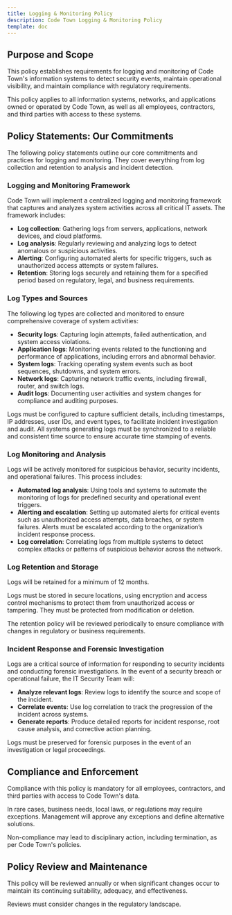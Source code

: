 ```yaml
---
title: Logging & Monitoring Policy
description: Code Town Logging & Monitoring Policy
template: doc
---
```


## Purpose and Scope

This policy establishes requirements for logging and monitoring of Code Town's
information systems to detect security events, maintain operational visibility,
and maintain compliance with regulatory requirements.

This policy applies to all information systems, networks, and applications owned
or operated by Code Town, as well as all employees, contractors, and third
parties with access to these systems.

## Policy Statements: Our Commitments

The following policy statements outline our core commitments and practices for
logging and monitoring. They cover everything from log collection and retention
to analysis and incident detection.

### Logging and Monitoring Framework

Code Town will implement a centralized logging and monitoring framework that
captures and analyzes system activities across all critical IT assets. The
framework includes:

- **Log collection**: Gathering logs from servers, applications, network
  devices, and cloud platforms.
- **Log analysis**: Regularly reviewing and analyzing logs to detect anomalous
  or suspicious activities.
- **Alerting**: Configuring automated alerts for specific triggers, such as
  unauthorized access attempts or system failures.
- **Retention**: Storing logs securely and retaining them for a specified period
  based on regulatory, legal, and business requirements.

### Log Types and Sources

The following log types are collected and monitored to ensure comprehensive
coverage of system activities:

- **Security logs**: Capturing login attempts, failed authentication, and system
  access violations.
- **Application logs**: Monitoring events related to the functioning and
  performance of applications, including errors and abnormal behavior.
- **System logs**: Tracking operating system events such as boot sequences,
  shutdowns, and system errors.
- **Network logs**: Capturing network traffic events, including firewall,
  router, and switch logs.
- **Audit logs**: Documenting user activities and system changes for compliance
  and auditing purposes.

Logs must be configured to capture sufficient details, including timestamps, IP
addresses, user IDs, and event types, to facilitate incident investigation and
audit. All systems generating logs must be synchronized to a reliable and
consistent time source to ensure accurate time stamping of events.

### Log Monitoring and Analysis

Logs will be actively monitored for suspicious behavior, security incidents, and
operational failures. This process includes:

- **Automated log analysis**: Using tools and systems to automate the monitoring
  of logs for predefined security and operational event triggers.
- **Alerting and escalation**: Setting up automated alerts for critical events
  such as unauthorized access attempts, data breaches, or system failures.
  Alerts must be escalated according to the organization’s incident response
  process.
- **Log correlation**: Correlating logs from multiple systems to detect complex
  attacks or patterns of suspicious behavior across the network.

### Log Retention and Storage

Logs will be retained for a minimum of 12 months.

Logs must be stored in secure locations, using encryption and access control
mechanisms to protect them from unauthorized access or tampering. They must be
protected from modification or deletion.

The retention policy will be reviewed periodically to ensure compliance with
changes in regulatory or business requirements.

### Incident Response and Forensic Investigation

Logs are a critical source of information for responding to security incidents
and conducting forensic investigations. In the event of a security breach or
operational failure, the IT Security Team will:

- **Analyze relevant logs**: Review logs to identify the source and scope of the
  incident.
- **Correlate events**: Use log correlation to track the progression of the
  incident across systems.
- **Generate reports**: Produce detailed reports for incident response, root
  cause analysis, and corrective action planning.

Logs must be preserved for forensic purposes in the event of an investigation or
legal proceedings.

## Compliance and Enforcement

Compliance with this policy is mandatory for all employees, contractors, and
third parties with access to Code Town's data.

In rare cases, business needs, local laws, or regulations may require
exceptions. Management will approve any exceptions and define alternative
solutions.

Non-compliance may lead to disciplinary action, including termination, as per
Code Town's policies.

## Policy Review and Maintenance

This policy will be reviewed annually or when significant changes occur to
maintain its continuing suitability, adequacy, and effectiveness.

Reviews must consider changes in the regulatory landscape.
